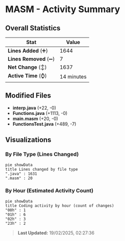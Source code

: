 # MASM - Activity Summary 

## Overall Statistics

| Stat                   | Value                                                             |
| ---------------------- | ----------------------------------------------------------------- |
| **Lines Added** (➕)   | 1644                                          |
| **Lines Removed** (➖) | 7                                        |
| **Net Change** (↕)    | 1637                |
| **Active Time** (⌚)   | 14 minutes |


## Modified Files
- **interp.java** (+22, -0)
- **Functions.java** (+1113, -0)
- **main.masm** (+20, -0)
- **FunctionsTest.java** (+489, -7)

## Visualizations

### By File Type (Lines Changed)

```mermaid
pie showData
title Lines changed by file type
".java" : 1631
".masm" : 20
```

### By Hour (Estimated Activity Count)

```mermaid
pie showData
title Coding activity by hour (count of changes)
"00h" : 1
"01h" : 6
"02h" : 3
"23h" : 2
```


> **Last Updated:** 19/02/2025, 02:27:36